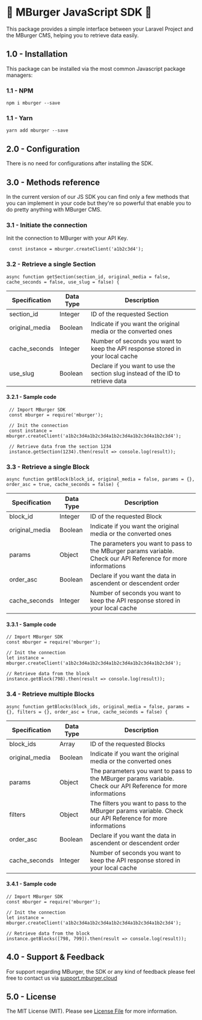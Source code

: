 # 🍔 MBurger JavaScript SDK 🍔

This package provides a simple interface between your Laravel Project and the MBurger CMS, helping you to retrieve data easily.

## 1.0 - Installation

This package can be installed via the most common Javascript package managers:

### 1.1 - NPM 

    npm i mburger --save

### 1.1 - Yarn 

    yarn add mburger --save

## 2.0 - Configuration

There is no need for configurations after installing the SDK.

## 3.0 - Methods reference 

In the current version of our JS SDK you can find only a few methods that you can implement in your code but they're so powerful that enable you to do pretty anything with MBurger CMS.

### 3.1 - Initiate the connection

Init the connection to MBurger with your API Key.

     const instance = mburger.createClient('a1b2c3d4');


### 3.2 - Retrieve a single Section

    async function getSection(section_id, original_media = false, cache_seconds = false, use_slug = false) {

| Specification | Data Type | Description |
|---|---|---|
| section_id | Integer | ID of the requested Section |
| original_media | Boolean | Indicate if you want the original media or the converted ones |
| cache_seconds | Integer | Number of seconds you want to keep the API response stored in your local cache |
| use_slug | Boolean | Declare if you want to use the section slug instead of the ID to retrieve data |

#### 3.2.1 - Sample code

     // Import MBurger SDK
     const mburger = require('mburger');
     
     // Init the connection
     const instance = mburger.createClient('a1b2c3d4a1b2c3d4a1b2c3d4a1b2c3d4a1b2c3d4');
     
     // Retrieve data from the section 1234
     instance.getSection(1234).then(result => console.log(result));

### 3.3 - Retrieve a single Block

    async function getBlock(block_id, original_media = false, params = {}, order_asc = true, cache_seconds = false) {

| Specification | Data Type | Description |
|---|---|---|
| block_id | Integer | ID of the requested Block |
| original_media | Boolean | Indicate if you want the original media or the converted ones |
| params | Object | The parameters you want to pass to the MBurger params variable. Check our API Reference for more informations |
| order_asc | Boolean | Declare if you want the data in ascendent or descendent order |
| cache_seconds | Integer | Number of seconds you want to keep the API response stored in your local cache |

#### 3.3.1 - Sample code

    // Import MBurger SDK
    const mburger = require('mburger');
    
    // Init the connection
    let instance = mburger.createClient('a1b2c3d4a1b2c3d4a1b2c3d4a1b2c3d4a1b2c3d4');
    
    // Retrieve data from the block
    instance.getBlock(798).then(result => console.log(result));

### 3.4 - Retrieve multiple Blocks

    async function getBlocks(block_ids, original_media = false, params = {}, filters = {}, order_asc = true, cache_seconds = false) {

| Specification | Data Type | Description |
|---|---|---|
| block_ids | Array | ID of the requested Blocks |
| original_media | Boolean | Indicate if you want the original media or the converted ones |
| params | Object | The parameters you want to pass to the MBurger params variable. Check our API Reference for more informations |
| filters | Object | The filters you want to pass to the MBurger params variable. Check our API Reference for more informations |
| order_asc | Boolean | Declare if you want the data in ascendent or descendent order |
| cache_seconds | Integer | Number of seconds you want to keep the API response stored in your local cache |

#### 3.4.1 - Sample code

    // Import MBurger SDK
    const mburger = require('mburger');
    
    // Init the connection
    let instance = mburger.createClient('a1b2c3d4a1b2c3d4a1b2c3d4a1b2c3d4a1b2c3d4');
    
    // Retrieve data from the block
    instance.getBlocks([798, 799]).then(result => console.log(result));


## 4.0 - Support & Feedback

For support regarding MBurger, the SDK or any kind of feedback please feel free to contact us via  [support.mburger.cloud](http://support.mburger.cloud/)

## 5.0 - License
The MIT License (MIT). Please see [License File](./LICENSE) for more information.
